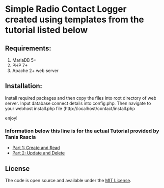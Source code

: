 # Simple Radio Contact Logger created using templates from the tutorial listed below

## Requirements:
  1. MariaDB 5+ 
  2. PHP 7+
  3. Apache 2+ web server
 
## Installation:
Install required packages and then copy the files into root directory of web server.  Input database connect details into config.php.  Then navigate to your webhost install.php file (http://localhost/contact/install.php

enjoy!



### Information below this line is for the actual Tutorial provided by Tania Rascia

- [Part 1: Create and Read](https://www.taniarascia.com/create-a-simple-database-app-connecting-to-mysql-with-php/)
- [Part 2: Update and Delete](https://www.taniarascia.com/create-a-simple-crud-database-app-php-update-delete/)

## License

The code is open source and available under the [MIT License](LICENSE).

